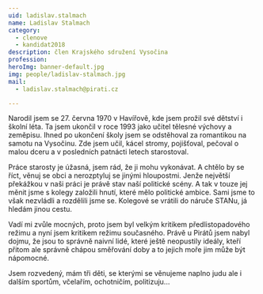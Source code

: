 ```yaml
---
uid: ladislav.stalmach
name: Ladislav Stalmach
category:
  - clenove
  - kandidat2018
description: člen Krajského sdružení Vysočina
profession:
heroImg: banner-default.jpg
img: people/ladislav-stalmach.jpg
mail:
  - ladislav.stalmach@pirati.cz

---
```


Narodil jsem se 27. června 1970 v Havířově, kde jsem prožil své dětství i školní léta. Ta jsem ukončil v roce 1993 jako učitel tělesné výchovy a zeměpisu. Ihned po ukončení školy jsem se odstěhoval za romantikou na samotu na Vysočinu. Zde jsem učil, kácel stromy, pojišťoval, pečoval o malou dceru a v posledních patnácti letech starostoval.

Práce starosty je úžasná, jsem rád, že ji mohu vykonávat. A chtělo by se říct, věnuj se obci a nerozptyluj se jinými hloupostmi. Jenže největší překážkou v naši práci je právě stav naší politické scény. A tak v touze jej měnit jsme s kolegy založili hnutí, které mělo politické ambice. Sami jsme to však nezvládli a rozdělili jsme se. Kolegové se vrátili do náruče STANu, já hledám jinou cestu.

Vadí mi zvůle mocných, proto jsem byl velkým kritikem předlistopadového režimu a nyní jsem kritikem režimu současného. Právě u Pirátů jsem nabyl dojmu, že jsou to správně naivní lidé, které ještě neopustily ideály, kteří přitom ale správně chápou směřování doby a to jejich moře jim může být nápomocné.

Jsem rozvedený, mám tři děti, se kterými se věnujeme naplno judu ale i dalším sportům, včelařím, ochotničím, politizuju...
